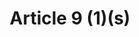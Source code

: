---
title: "Article 9 (1)(s)"
draft: false
exceptions:
- info53k
memberstates:
- MT
score: 3
compensation:
- 
remarks: |
 


link: ""
---